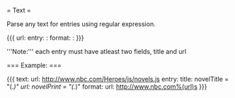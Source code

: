 = Text =

Parse any text for entries using regular expression.

{{{
url: <url>
entry:
  <field>: <regexp to match value>
format:
  <field>: <python string formatting>
}}}

'''Note:''' each entry must have atleast two fields, title and url

=== Example: ===

{{{
text:
  url: http://www.nbc.com/Heroes/js/novels.js
  entry:
    title: novelTitle = "(.*)"
    url: novelPrint = "(.*)"
  format:
    url: http://www.nbc.com%(url)s
}}}